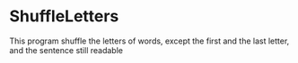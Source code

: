 # ShuffleLetters
This program shuffle the letters of words, except the first and the last letter, and the sentence still readable

